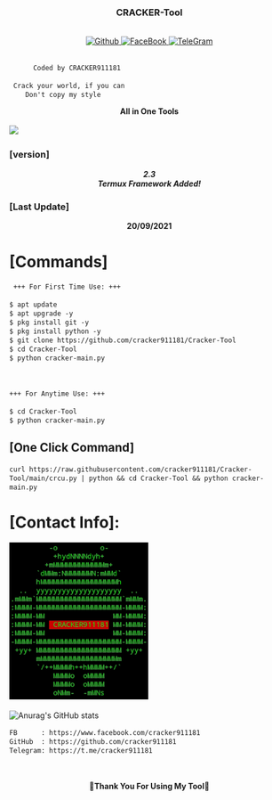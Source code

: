 <div align="center"><h3> CRACKER-Tool <br></h3>

<br>
<a href="https://github.com/cracker911181"/>
<img title="Github" src="https://img.shields.io/badge/cracker911181-grey?style=for-the-badge&logo=github"/></a><a href="https://www.facebook.com/cracker911181"/>
<img title="FaceBook" src="https://img.shields.io/badge/FB-cracker911181-lightgrey?style=for-the-badge&logo=facebook"></a><a href="https://t.me/cracker911181"/>
<img title="TeleGram" src="https://img.shields.io/badge/TL-cracker911181-lightgrey?style=for-the-badge&logo=telegram"<br><br><br>
</a></div>

          Coded by CRACKER911181

     Crack your world, if you can
        Don't copy my style

<div align="center">
<b><b>All in One Tools</b></b>
</div><br>

<img src="https://b.top4top.io/p_2088mm08o1.jpg"/>


### [version]
<div align="center"><i><b>2.3</b> <br><b>Termux Framework Added!</b><br></i></div>


### [Last Update]
<div align="center"><b>20/09/2021</b></div>

# [Commands]
     +++ For First Time Use: +++
	
	$ apt update 
	$ apt upgrade -y
	$ pkg install git -y
	$ pkg install python -y
	$ git clone https://github.com/cracker911181/Cracker-Tool
	$ cd Cracker-Tool
	$ python cracker-main.py
	


    +++ For Anytime Use: +++

	$ cd Cracker-Tool
	$ python cracker-main.py


## [One Click Command]
	curl https://raw.githubusercontent.com/cracker911181/Cracker-Tool/main/crcu.py | python && cd Cracker-Tool && python cracker-main.py
# [Contact Info]:
<img width="250" heigth="250" src="https://github.com/cracker911181/cracker911181/blob/f0f09b803e73fffddf7b82f54299549ee41098bc/20210907_040954.png?raw=true"/><br>
<br>
![Anurag's GitHub stats](https://github-readme-stats.vercel.app/api?username=cracker911181&show_icons=true&theme=radical)


	FB      : https://www.facebook.com/cracker911181
	GitHub  : https://github.com/cracker911181
	Telegram: https://t.me/cracker911181

<div align="center"><br><br><b>🤩Thank You For Using My Tool🤩</b></div>
